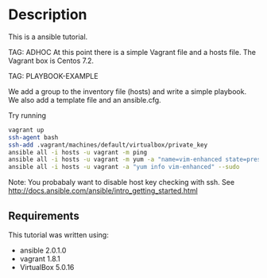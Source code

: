 Description
=========

This is a ansible tutorial.

TAG: ADHOC
At this point there is a simple Vagrant file and a hosts file.  The Vagrant box is Centos 7.2.

TAG: PLAYBOOK-EXAMPLE

We add a group to the inventory file (hosts) and write a simple playbook.
We also add a template file and an ansible.cfg.

Try running
```bash
vagrant up
ssh-agent bash
ssh-add .vagrant/machines/default/virtualbox/private_key
ansible all -i hosts -u vagrant -m ping
ansible all -i hosts -u vagrant -m yum -a "name=vim-enhanced state=present" --sudo
ansible all -i hosts -u vagrant -a "yum info vim-enhanced" --sudo
```
Note:  You probabaly want to disable host key checking with ssh.
See http://docs.ansible.com/ansible/intro_getting_started.html

Requirements
------------
This tutorial was written using:
* ansible 2.0.1.0
* vagrant 1.8.1
* VirtualBox 5.0.16

